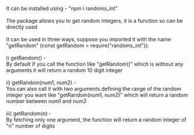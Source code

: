 It can be installed using - "npm i randoms_int"<br /><br />
The package allows you to get random integers, it is a function so can be directly used<br /><br />
It can be used in three ways, suppose you imported it with the name "getRandom" (const getRandom = require("randoms_int")):<br /><br />
    i) getRandom() - <br />
    By default if you call the function like "getRandom()" which is without any arguments it will return a random 10 digit integer<br /><br />
    ii) getRandom(num1, num2) - <br />
    You can also call it with two arguments defining the range of the random integer you want like "getRandom(num1, num2)" which will return a random number between num1 and num2<br /><br />
    iii) getRandom(n) -<br />
    By fetching only one argument, the function will return a random integer of "n" number of digits